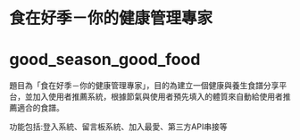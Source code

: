 # 食在好季－你的健康管理專家
# good_season_good_food

題目為「食在好季－你的健康管理專家」，目的為建立一個健康與養生食譜分享平台，並加入使用者推薦系統，根據節氣與使用者預先填入的體質來自動給使用者推薦適合的食譜。

功能包括:登入系統、留言板系統、加入最愛、第三方API串接等
